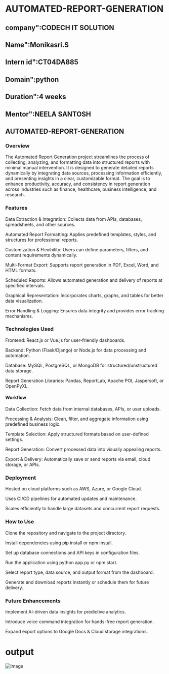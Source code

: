 # AUTOMATED-REPORT-GENERATION
## company":CODECH IT SOLUTION
## Name":Monikasri.S
## Intern id":CT04DA885
## Domain":python
## Duration":4 weeks
## Mentor":NEELA SANTOSH
## AUTOMATED-REPORT-GENERATION
### Overview
The Automated Report Generation project streamlines the process of collecting, analyzing, and formatting data into structured reports with minimal manual intervention. It is designed to generate detailed reports dynamically by integrating data sources, processing information efficiently, and presenting insights in a clear, customizable format. The goal is to enhance productivity, accuracy, and consistency in report generation across industries such as finance, healthcare, business intelligence, and research.

### Features
Data Extraction & Integration: Collects data from APIs, databases, spreadsheets, and other sources.

Automated Report Formatting: Applies predefined templates, styles, and structures for professional reports.

Customization & Flexibility: Users can define parameters, filters, and content requirements dynamically.

Multi-Format Export: Supports report generation in PDF, Excel, Word, and HTML formats.

Scheduled Reports: Allows automated generation and delivery of reports at specified intervals.

Graphical Representation: Incorporates charts, graphs, and tables for better data visualization.

Error Handling & Logging: Ensures data integrity and provides error tracking mechanisms.

### Technologies Used
Frontend: React.js or Vue.js for user-friendly dashboards.

Backend: Python (Flask/Django) or Node.js for data processing and automation.

Database: MySQL, PostgreSQL, or MongoDB for structured/unstructured data storage.

Report Generation Libraries: Pandas, ReportLab, Apache POI, Jaspersoft, or OpenPyXL.

#### Workflow
Data Collection: Fetch data from internal databases, APIs, or user uploads.

Processing & Analysis: Clean, filter, and aggregate information using predefined business logic.

Template Selection: Apply structured formats based on user-defined settings.

Report Generation: Convert processed data into visually appealing reports.

Export & Delivery: Automatically save or send reports via email, cloud storage, or APIs.

### Deployment
Hosted on cloud platforms such as AWS, Azure, or Google Cloud.

Uses CI/CD pipelines for automated updates and maintenance.

Scales efficiently to handle large datasets and concurrent report requests.

### How to Use
Clone the repository and navigate to the project directory.

Install dependencies using pip install or npm install.

Set up database connections and API keys in configuration files.

Run the application using python app.py or npm start.

Select report type, data source, and output format from the dashboard.

Generate and download reports instantly or schedule them for future delivery.

### Future Enhancements
Implement AI-driven data insights for predictive analytics.

Introduce voice command integration for hands-free report generation.

Expand export options to Google Docs & Cloud storage integrations.
# output
![Image](https://github.com/user-attachments/assets/2a9fdf5d-4dcf-4273-a196-c06a0ce5821c)
